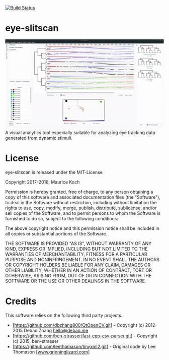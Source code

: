 [![Build Status](https://travis-ci.org/Maurice189/eye-slitscan.svg?branch=master)](https://travis-ci.org/Maurice189/eye-slitscan)

# eye-slitscan
![Teaser gif of tool in action](teaser.gif)
A visual analytics tool especially suitable for analyzing eye tracking data generated from dynamic stimuli.

# License
eye-slitscan is released under the MIT-License

Copyright 2017-2018, Maurice Koch

Permission is hereby granted, free of charge, to any person obtaining a copy of this software and associated documentation files (the "Software"), to deal in the Software without restriction, including without limitation the rights to use, copy, modify, merge, publish, distribute, sublicense, and/or sell copies of the Software, and to permit persons to whom the Software is furnished to do so, subject to the following conditions:

The above copyright notice and this permission notice shall be included in all copies or substantial portions of the Software.

THE SOFTWARE IS PROVIDED "AS IS", WITHOUT WARRANTY OF ANY KIND, EXPRESS OR IMPLIED, INCLUDING BUT NOT LIMITED TO THE WARRANTIES OF MERCHANTABILITY, FITNESS FOR A PARTICULAR PURPOSE AND NONINFRINGEMENT. IN NO EVENT SHALL THE AUTHORS OR COPYRIGHT HOLDERS BE LIABLE FOR ANY CLAIM, DAMAGES OR OTHER LIABILITY, WHETHER IN AN ACTION OF CONTRACT, TORT OR OTHERWISE, ARISING FROM, OUT OF OR IN CONNECTION WITH THE SOFTWARE OR THE USE OR OTHER DEALINGS IN THE SOFTWARE.

# Credits
This software relies on the following third party projects.
* [https://github.com/dbzhang800/QtOpenCV.git] - Copyright (c) 2012-2015 Debao Zhang <hello@debao.me>
* [https://github.com/ben-strasser/fast-cpp-csv-parser.git] - Copyright (c) 2015, ben-strasser
* [https://github.com/leethomason/tinyxml2.git] - Original code by Lee Thomason [www.grinninglizard.com]


